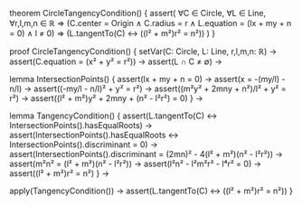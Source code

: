 theorem CircleTangencyCondition() {
  assert(
    ∀C ∈ Circle, ∀L ∈ Line, ∀r,l,m,n ∈ ℝ ⇒
    (C.center = Origin ∧ C.radius = r ∧
     L.equation = (lx + my + n = 0) ∧ l ≠ 0) ⇒
    (L.tangentTo(C) ↔ ((l² + m²)r² = n²))
  )
}

proof CircleTangencyCondition() {
  setVar(C: Circle, L: Line, r,l,m,n: ℝ) →
  assert(C.equation = (x² + y² = r²)) →
  assert(L ∩ C ≠ ∅) →
  
  lemma IntersectionPoints() {
    assert(lx + my + n = 0) →
    assert(x = -(my/l) - n/l) →
    assert((-my/l - n/l)² + y² = r²) →
    assert((m²y² + 2mny + n²)/l² + y² = r²) →
    assert((l² + m²)y² + 2mny + (n² - l²r²) = 0)
  } →

  lemma TangencyCondition() {
    assert(L.tangentTo(C) ↔ IntersectionPoints().hasEqualRoots) →
    assert(IntersectionPoints().hasEqualRoots ↔ 
           IntersectionPoints().discriminant = 0) →
    assert(IntersectionPoints().discriminant = 
           (2mn)² - 4(l² + m²)(n² - l²r²)) →
    assert(m²n² = (l² + m²)(n² - l²r²)) →
    assert(l²n² - l²m²r² - l⁴r² = 0) →
    assert((l² + m²)r² = n²)
  } →
  
  apply(TangencyCondition()) →
  assert(L.tangentTo(C) ↔ ((l² + m²)r² = n²))
}